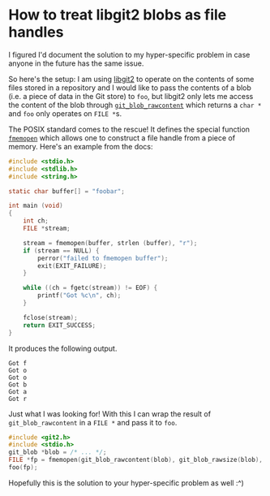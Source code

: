 # How to treat libgit2 blobs as file handles

I figured I'd document the solution to my hyper-specific problem
in case anyone in the future has the same issue.

So here's the setup:
I am using [libgit2][libgit] to operate on the contents of some files stored in a repository
and I would like to pass the contents of a blob (i.e. a piece of data in the Git store) to `foo`,
but libgit2 only lets me access the content of the blob through [`git_blob_rawcontent`][git_blob_rawcontent]
which returns a `char *`
and `foo` only operates on `FILE *`s.

The POSIX standard comes to the rescue!
It defines the special function [`fmemopen`][fmemopen] which allows one to construct a file handle from a piece of memory.
Here's an example from the docs:

```c
#include <stdio.h>
#include <stdlib.h>
#include <string.h>

static char buffer[] = "foobar";

int main (void)
{
    int ch;
    FILE *stream;

    stream = fmemopen(buffer, strlen (buffer), "r");
    if (stream == NULL) {
        perror("failed to fmemopen buffer");
        exit(EXIT_FAILURE);
    }

    while ((ch = fgetc(stream)) != EOF) {
        printf("Got %c\n", ch);
    }

    fclose(stream);
    return EXIT_SUCCESS;
}
```

It produces the following output.

```
Got f
Got o
Got o
Got b
Got a
Got r
```

Just what I was looking for!
With this I can wrap the result of `git_blob_rawcontent` in a `FILE *` and pass it to `foo`.

```c
#include <git2.h>
#include <stdio.h>
git_blob *blob = /* ... */;
FILE *fp = fmemopen(git_blob_rawcontent(blob), git_blob_rawsize(blob), "rb");
foo(fp);
```

Hopefully this is the solution to your hyper-specific problem as well :^)

[libgit]: https://libgit2.org
[git_blob_rawcontent]: https://libgit2.org/libgit2/#v0.28.3/group/blob/git_blob_rawcontent
[fmemopen]: https://pubs.opengroup.org/onlinepubs/9699919799/functions/fmemopen.html
